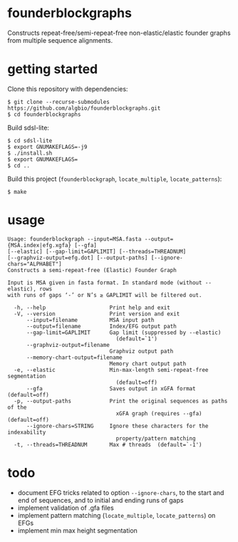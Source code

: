 # founderblockgraphs
Constructs repeat-free/semi-repeat-free non-elastic/elastic founder graphs from multiple sequence alignments.

# getting started
Clone this repository with dependencies:
```
$ git clone --recurse-submodules https://github.com/algbio/founderblockgraphs.git
$ cd founderblockgraphs
```

Build sdsl-lite:
```
$ cd sdsl-lite
$ export GNUMAKEFLAGS=-j9
$ ./install.sh
$ export GNUMAKEFLAGS=
$ cd ..
```

Build this project (`founderblockgraph`, `locate_multiple`, `locate_patterns`):
```
$ make
```

# usage
```
Usage: founderblockgraph --input=MSA.fasta --output={MSA.index|efg.xgfa} [--gfa]
[--elastic] [--gap-limit=GAPLIMIT] [--threads=THREADNUM]
[--graphviz-output=efg.dot] [--output-paths] [--ignore-chars="ALPHABET"]
Constructs a semi-repeat-free (Elastic) Founder Graph

Input is MSA given in fasta format. In standard mode (without --elastic), rows
with runs of gaps ‘-’ or N’s ≥ GAPLIMIT will be filtered out.

  -h, --help                    Print help and exit
  -V, --version                 Print version and exit
      --input=filename          MSA input path
      --output=filename         Index/EFG output path
      --gap-limit=GAPLIMIT      Gap limit (suppressed by --elastic)
                                  (default=`1')
      --graphviz-output=filename
                                Graphviz output path
      --memory-chart-output=filename
                                Memory chart output path
  -e, --elastic                 Min-max-length semi-repeat-free segmentation
                                  (default=off)
      --gfa                     Saves output in xGFA format  (default=off)
  -p, --output-paths            Print the original sequences as paths of the
                                  xGFA graph (requires --gfa)  (default=off)
      --ignore-chars=STRING     Ignore these characters for the indexability
                                  property/pattern matching
  -t, --threads=THREADNUM       Max # threads  (default=`-1')
```

# todo
 - document EFG tricks related to option `--ignore-chars`, to the start and end of sequences, and to initial and ending runs of gaps
 - implement validation of .gfa files
 - implement pattern matching (`locate_multiple`, `locate_patterns`) on EFGs
 - implement min max height segmentation

